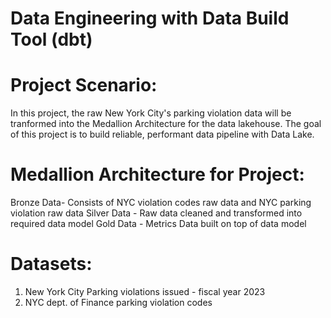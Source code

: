# Data Engineering with Data Build Tool (dbt)

# Project Scenario:

In this project, the raw New York City's parking violation data will be tranformed into the Medallion Architecture for the data lakehouse. The goal of this project is to build reliable, performant data pipeline with Data Lake.

# Medallion Architecture for Project:

Bronze Data- Consists of NYC violation codes raw data and NYC parking violation raw data
Silver Data - Raw data cleaned and transformed into required data model
Gold Data - Metrics Data built on top of data model

# Datasets:

1. New York City Parking violations issued - fiscal year 2023
2. NYC dept. of Finance parking violation codes
